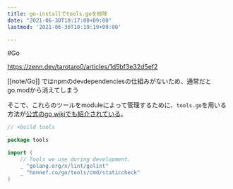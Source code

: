 ```yaml
---
title: go-installでtools.goを排除
date: "2021-06-30T10:17:00+09:00"
lastmod: '2021-06-30T10:19:19+09:00'

---
```


#Go

<https://zenn.dev/tarotaro0/articles/1d5bf3e32d5ef2>

[[note/Go]] ではnpmのdevdependenciesの仕組みがないため、通常だとgo.modから消えてしまう

そこで、これらのツールをmoduleによって管理するために、`tools.go`を用いる方法が[公式のgo wikiでも紹介されている](https://github.com/golang/go/wiki/Modules#how-can-i-track-tool-dependencies-for-a-module)。

```go
// +build tools

package tools

import (
	// Tools we use during development.
	_ "golang.org/x/lint/golint"
	_ "honnef.co/go/tools/cmd/staticcheck"
)
```
